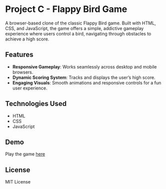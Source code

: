 # Project C - Flappy Bird Game 

A browser-based clone of the classic Flappy Bird game. Built with HTML, CSS, and JavaScript, the game offers a simple, addictive gameplay experience where users control a bird, navigating through obstacles to achieve a high score.

## Features

- **Responsive Gameplay**: Works seamlessly across desktop and mobile browsers.
- **Dynamic Scoring System**: Tracks and displays the user’s high score.
- **Engaging Visuals**: Smooth animations and responsive controls for a fun user experience.

## Technologies Used

- HTML
- CSS
- JavaScript

## Demo

Play the game [here](https://projectc2024.ccbp.tech/)

## License

MIT License
